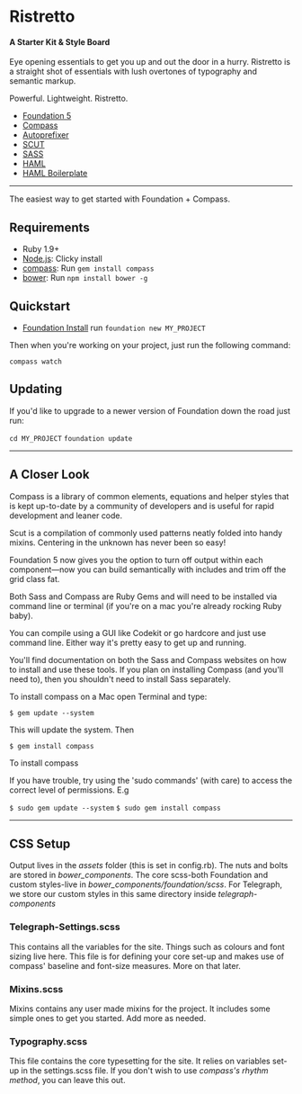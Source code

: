 

# Ristretto 

#### A Starter Kit & Style Board
Eye opening essentials to get you up and out the door in a hurry. Ristretto is a straight shot of essentials with lush overtones of typography and semantic markup. 

Powerful. Lightweight. Ristretto.

- [Foundation 5](http://foundation.zurb.com/docs/)
- [Compass](http://compass-style.org/)
- [Autoprefixer](https://github.com/ai/autoprefixer)
- [SCUT](http://davidtheclark.github.io/scut/)
- [SASS](http://sass-lang.com/)
- [HAML](http://haml.info/)
- [HAML Boilerplate](https://github.com/jameslutley/haml-html5-boilerplate)



------------------

The easiest way to get started with Foundation + Compass.

## Requirements

- Ruby 1.9+
- [Node.js](http://nodejs.org): Clicky install
- [compass](http://compass-style.org/): Run `gem install compass`
- [bower](http://bower.io): Run `npm install bower -g`

## Quickstart

- [Foundation Install](http://foundation.zurb.com/docs/sass) run `foundation new MY_PROJECT`


Then when you're working on your project, just run the following command:

`compass watch`

## Updating

If you'd like to upgrade to a newer version of Foundation down the road just run:

`cd MY_PROJECT`
`foundation update`



----------------

## A Closer Look


Compass is a library of common elements, equations and helper styles that is kept up-to-date by a community of developers and is useful for rapid development and leaner code.

Scut is a compilation of commonly used patterns neatly folded into handy mixins. Centering in the unknown has never been so easy!

Foundation 5 now gives you the option to turn off output within each component—now you can build semantically with includes and trim off the grid class fat.

Both Sass and Compass are Ruby Gems and will need to be installed via command line or terminal (if you're on a mac you're already rocking Ruby baby).

You can compile using a GUI like Codekit or go hardcore and just use command line. Either way it's pretty easy to get up and running.

You'll find documentation on both the Sass and Compass websites on how to install and use these tools. If you plan on installing Compass (and you'll need to), then you shouldn't need to install Sass separately.

To install compass on a Mac open Terminal and type:

`$ gem update --system`


This will update the system. Then


`$ gem install compass`


To install compass

If you have trouble, try using the 'sudo commands' (with care) to access the correct level of permissions. E.g


`$ sudo gem update --system`
`$ sudo gem install compass`

----------------

## CSS Setup
Output lives in the *assets* folder (this is set in config.rb).
The nuts and bolts are stored in *bower_components*.
The core scss-both Foundation and custom styles-live in *bower_components/foundation/scss*.
For Telegraph, we store our custom styles in this same directory inside *telegraph-components*


### Telegraph-Settings.scss

This contains all the variables for the site. Things such as colours and font sizing live here. This file is for defining your core set-up and makes use of compass' baseline and font-size measures. More on that later.

### Mixins.scss

Mixins contains any user made mixins for the project. It includes some simple ones to get you started. Add more as needed.

### Typography.scss

This file contains the core typesetting for the site. It relies on variables set-up in the settings.scss file. If you don't wish to use *compass's rhythm method*, you can leave this out.

